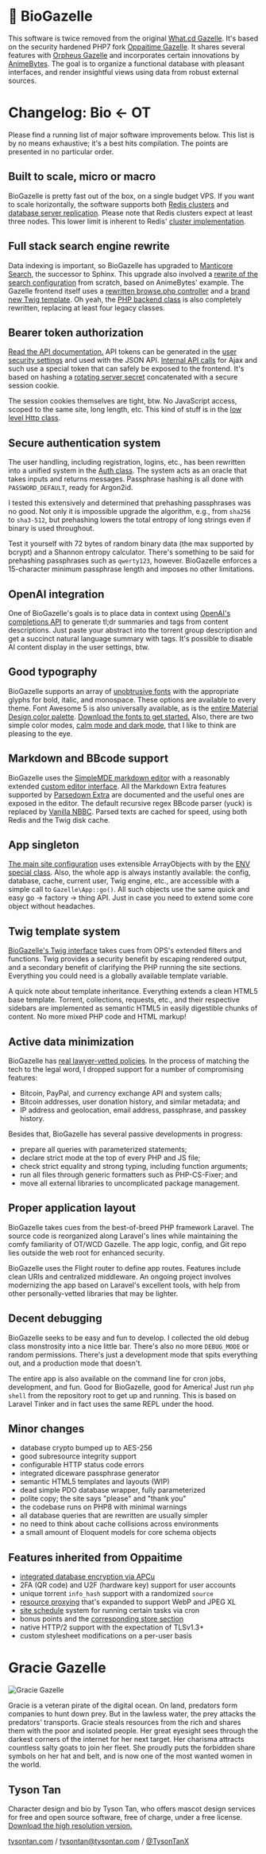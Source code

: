# 🧪 BioGazelle

This software is twice removed from the original
[What.cd Gazelle](https://github.com/WhatCD/Gazelle).
It's based on the security hardened PHP7 fork
[Oppaitime Gazelle](https://github.com/biotorrents/oppaiMirror).
It shares several features with
[Orpheus Gazelle](https://github.com/OPSnet/Gazelle)
and incorporates certain innovations by
[AnimeBytes](https://github.com/anniemaybytes).
The goal is to organize a functional database with pleasant interfaces,
and render insightful views using data from robust external sources.

# Changelog: Bio ← OT

Please find a running list of major software improvements below.
This list is by no means exhaustive; it's a best hits compilation.
The points are presented in no particular order.

## Built to scale, micro or macro

BioGazelle is pretty fast out of the box, on a single budget VPS.
If you want to scale horizontally, the software supports both
[Redis clusters](app/Cache.php) and
[database server replication](app/Database.php).
Please note that Redis clusters expect at least three nodes.
This lower limit is inherent to Redis'
[cluster implementation](https://redis.io/docs/management/scaling/).

## Full stack search engine rewrite

Data indexing is important, so BioGazelle has upgraded to
[Manticore Search](https://manticoresearch.com),
the successor to Sphinx.
This upgrade also involved a
[rewrite of the search configuration](utilities/config/manticore.conf)
from scratch, based on AnimeBytes' example.
The Gazelle frontend itself uses a
[rewritten browse.php controller](sections/torrents/browse.php) and a
[brand new Twig template](templates/torrents/search.twig).
Oh yeah, the
[PHP backend class](app/Manticore.php)
is also completely rewritten, replacing at least four legacy classes.

## Bearer token authorization

[Read the API documentation.](https://docs.torrents.bio)
API tokens can be generated in the
[user security settings](sections/user/token.php)
and used with the JSON API.
[Internal API calls](app/API/Internal.php)
for Ajax and such use a special token that can safely be exposed to the frontend.
It's based on hashing a
[rotating server secret](crontab/siteApiSecret.php)
concatenated with a secure session cookie.

The session cookies themselves are tight, btw.
No JavaScript access, scoped to the same site, long length, etc.
This kind of stuff is in the
[low level Http class](app/Http.php).

## Secure authentication system

The user handling, including registration, logins, etc.,
has been rewritten into a unified system in the
[Auth class](app/Auth.php).
The system acts as an oracle that takes inputs and returns messages.
Passphrase hashing is all done with `PASSWORD_DEFAULT`, ready for Argon2id.

I tested this extensively and determined that prehashing passphrases was no good.
Not only it is impossible upgrade the algorithm, e.g., from `sha256` to `sha3-512`,
but prehashing lowers the total entropy of long strings even if binary is used throughout.

Test it yourself with 72 bytes of random binary data (the max supported by bcrypt) and a Shannon entropy calculator.
There's something to be said for prehashing passphrases such as `qwerty123`, however.
BioGazelle enforces a 15-character minimum passphrase length and imposes no other limitations.

## OpenAI integration

One of BioGazelle's goals is to place data in context using
[OpenAI's completions API](app/OpenAI.php)
to generate tl;dr summaries and tags from content descriptions.
Just paste your abstract into the torrent group description
and get a succinct natural language summary with tags.
It's possible to disable AI content display in the user settings, btw.

## Good typography

BioGazelle supports an array of
[unobtrusive fonts](resources/scss/assets/fonts.scss)
with the appropriate glyphs for bold, italic, and monospace.
These options are available to every theme.
Font Awesome 5 is also universally available, as is the
[entire Material Design color palette](resources/scss/assets/colors.scss).
[Download the fonts to get started.](https://torrents.bio/fonts.tgz)
Also, there are two simple color modes,
[calm mode and dark mode](resources/scss/global/colors.scss),
that I like to think are pleasing to the eye.

## Markdown and BBcode support

BioGazelle uses the
[SimpleMDE markdown editor](https://simplemde.com)
with a reasonably extended
[custom editor interface](templates/_base/textarea.twig).
All the Markdown Extra features supported by
[Parsedown Extra](https://github.com/erusev/parsedown-extra)
are documented and the useful ones are exposed in the editor.
The default recursive regex BBcode parser (yuck) is replaced by
[Vanilla NBBC](https://github.com/vanilla/nbbc).
Parsed texts are cached for speed, using both Redis and the Twig disk cache.

## App singleton

[The main site configuration](config/public.php)
uses extensible ArrayObjects with by the
[ENV special class](app/ENV.php).
Also, the whole app is always instantly available:
the config, database, cache, current user, Twig engine, etc.,
are accessible with a simple call to `Gazelle\App::go()`.
All such objects use the same quick and easy go → factory → thing API.
Just in case you need to extend some core object without headaches.

## Twig template system

[BioGazelle's Twig interface](app/Twig.php)
takes cues from OPS's extended filters and functions.
Twig provides a security benefit by escaping rendered output,
and a secondary benefit of clarifying the PHP running the site sections.
Everything you could need is a globally available template variable.

A quick note about template inheritance.
Everything extends a clean HTML5 base template.
Torrent, collections, requests, etc., and their respective sidebars
are implemented as semantic HTML5 in easily digestible chunks of content.
No more mixed PHP code and HTML markup!

## Active data minimization

BioGazelle has
[real lawyer-vetted policies](templates/siteText/legal).
In the process of matching the tech to the legal word,
I dropped support for a number of compromising features:

- Bitcoin, PayPal, and currency exchange API and system calls;
- Bitcoin addresses, user donation history, and similar metadata; and
- IP address and geolocation, email address, passphrase, and passkey history.

Besides that, BioGazelle has several passive developments in progress:

- prepare all queries with parameterized statements;
- declare strict mode at the top of every PHP and JS file;
- check strict equality and strong typing, including function arguments;
- run all files through generic formatters such as PHP-CS-Fixer; and
- move all external libraries to uncomplicated package management.

## Proper application layout

BioGazelle takes cues from the best-of-breed PHP framework Laravel.
The source code is reorganized along Laravel's lines while maintaining the comfy familiarity of OT/WCD Gazelle.
The app logic, config, and Git repo lies outside the web root for enhanced security.

BioGazelle uses the Flight router to define app routes.
Features include clean URIs and centralized middleware.
An ongoing project involves modernizing the app based on Laravel's excellent tools,
with help from other personally-vetted libraries that may be lighter.

## Decent debugging

BioGazelle seeks to be easy and fun to develop.
I collected the old debug class monstrosity into a nice little bar.
There's also no more `DEBUG_MODE` or random permissions.
There's just a development mode that spits everything out, and a production mode that doesn't.

The entire app is also available on the command line for cron jobs, development, and fun.
Good for BioGazelle, good for America!
Just run `php shell` from the repository root to get up and running.
This is based on Laravel Tinker and in fact uses the same REPL under the hood.

## Minor changes

- database crypto bumped up to AES-256
- good subresource integrity support
- configurable HTTP status code errors
- integrated diceware passphrase generator
- semantic HTML5 templates and layouts (WIP)
- dead simple PDO database wrapper, fully parameterized
- polite copy; the site says "please" and "thank you"
- the codebase runs on PHP8 with minimal warnings
- all database queries that are rewritten are usually simpler
- no need to think about cache collisions across environments
- a small amount of Eloquent models for core schema objects

## Features inherited from Oppaitime

- [integrated database encryption via APCu](app/Crypto.php)
- 2FA (QR code) and U2F (hardware key) support for user accounts
- unique torrent `info_hash` support with a randomized `source`
- [resource proxying](https://github.com/biotorrents/image-host) that's expanded to support WebP and JPEG XL
- [site schedule](sections/schedule) system for running certain tasks via cron
- bonus points and the [corresponding store section](sections/store)
- native HTTP/2 support with the expectation of TLSv1.3+
- custom stylesheet modifications on a per-user basis

# Gracie Gazelle

![Gracie Gazelle](public/images/mascot.png)

Gracie is a veteran pirate of the digital ocean.
On land, predators form companies to hunt down prey.
But in the lawless water, the prey attacks the predators' transports.
Gracie steals resources from the rich and shares them with the poor and isolated people.
Her great eyesight sees through the darkest corners of the internet for her next target.
Her charisma attracts countless salty goats to join her fleet.
She proudly puts the forbidden share symbols on her hat and belt, and is now one of the most wanted women in the world.

## Tyson Tan

Character design and bio by Tyson Tan, who offers mascot design services for free and open source software, free of charge, under a free license.
[Download the high resolution version.](public/images/mascotFullVersion.png)

[tysontan.com](https://tysontan.com) / <tysontan@tysontan.com> / [@TysonTanX](https://twitter.com/tysontanx)
